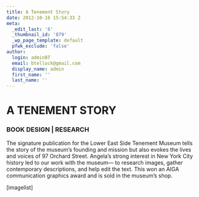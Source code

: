 ```yaml
---
title: A Tenement Story
date: 2012-10-16 15:54:33 Z
meta:
  _edit_last: '6'
  _thumbnail_id: '879'
  _wp_page_template: default
  pfwk_exclude: 'false'
author:
  login: adminBT
  email: btellock@gmail.com
  display_name: admin
  first_name: ''
  last_name: ''
---
```


<h1>A TENEMENT STORY</h1>
<h3>BOOK DESIGN | RESEARCH</h3>
<span>The signature publication for the Lower East Side Tenement Museum tells the story of the museum’s founding and mission but also evokes the lives and voices of 97 Orchard Street</span>. Angela’s strong interest in New York City history led to our work with the museum— to research images, gather contemporary descriptions, and help edit the text. This won an AIGA communication graphics award and is sold in the museum’s shop.


[imagelist]</p>
